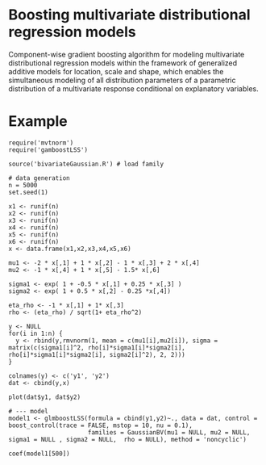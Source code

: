 # Boosting multivariate distributional regression models 
Component-wise gradient boosting algorithm for modeling multivariate distributional regression models within the framework of generalized additive models for location, scale and shape, which enables the simultaneous modeling of all distribution parameters of a parametric distribution of a multivariate response conditional on
explanatory variables.


# Example 
```
require('mvtnorm')
require('gamboostLSS')

source('bivariateGaussian.R') # load family

# data generation
n = 5000
set.seed(1)

x1 <- runif(n)
x2 <- runif(n)
x3 <- runif(n)
x4 <- runif(n)
x5 <- runif(n)
x6 <- runif(n)
x <- data.frame(x1,x2,x3,x4,x5,x6)

mu1 <- -2 * x[,1] + 1 * x[,2] - 1 * x[,3] + 2 * x[,4] 
mu2 <- -1 * x[,4] + 1 * x[,5] - 1.5* x[,6]

sigma1 <- exp( 1 + -0.5 * x[,1] + 0.25 * x[,3] )
sigma2 <- exp( 1 + 0.5 * x[,2] - 0.25 *x[,4])

eta_rho <- -1 * x[,1] + 1* x[,3] 
rho <- (eta_rho) / sqrt(1+ eta_rho^2) 

y <- NULL
for(i in 1:n) {
  y <- rbind(y,rmvnorm(1, mean = c(mu1[i],mu2[i]), sigma = matrix(c(sigma1[i]^2, rho[i]*sigma1[i]*sigma2[i], rho[i]*sigma1[i]*sigma2[i], sigma2[i]^2), 2, 2)))
}

colnames(y) <- c('y1', 'y2')
dat <- cbind(y,x)

plot(dat$y1, dat$y2)

# --- model
model1 <- glmboostLSS(formula = cbind(y1,y2)~., data = dat, control = boost_control(trace = FALSE, mstop = 10, nu = 0.1), 
                      families = GaussianBV(mu1 = NULL, mu2 = NULL, sigma1 = NULL , sigma2 = NULL,  rho = NULL), method = 'noncyclic')

coef(model1[500])

```
